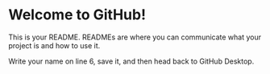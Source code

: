 # Welcome to GitHub!

This is your README. READMEs are where you can communicate what your project is and how to use it.

Write your name on line 6, save it, and then head back to GitHub Desktop.
